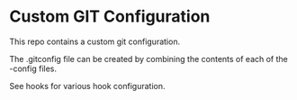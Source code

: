 # Custom GIT Configuration

This repo contains a custom git configuration.

The .gitconfig file can be created by combining the contents of each of the -config files.

See hooks for various hook configuration.

